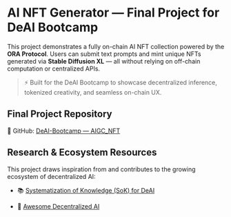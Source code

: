 # AI NFT Generator — Final Project for DeAI Bootcamp

This project demonstrates a fully on-chain AI NFT collection powered by the **ORA Protocol**. Users can submit text prompts and mint unique NFTs generated via **Stable Diffusion XL** — all without relying on off-chain computation or centralized APIs.

> ⚡️ Built for the DeAI Bootcamp to showcase decentralized inference, tokenized creativity, and seamless on-chain UX.



## Final Project Repository

📁 GitHub: [DeAI-Bootcamp — AIGC_NFT](https://github.com/VitalR/DeAI-Bootcamp/tree/main/projects/week_08/AIGC_NFT)



## Research & Ecosystem Resources

This project draws inspiration from and contributes to the growing ecosystem of decentralized AI:

- 📚  [Systematization of Knowledge (SoK) for DeAI](https://arxiv.org/abs/2411.17461)

- 📘 [Awesome Decentralized AI](https://github.com/galadriel-ai/awesome-decentralized-ai)
